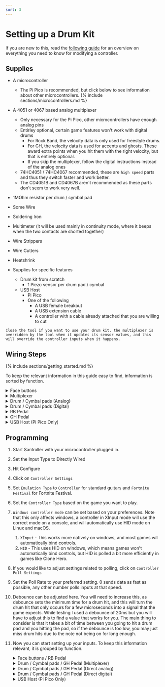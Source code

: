 ```yaml
---
sort: 3
---
```


# Setting up a Drum Kit

If you are new to this, read the [following guide](https://santroller.tangentmc.net/wiring_guides/general.html) for an overview on everything you need to know for modifying a controller.

## Supplies

- A microcontroller

  - The Pi Pico is recommended, but click below to see information about other microcontrollers.
    {% include sections/microcontrollers.md %}

- A 4051 or 4067 based analog multiplexer
  - Only necessary for the Pi Pico, other microcontrollers have enough analog pins
  - Entirley optional, certain game features won't work with digital drums
    - For Rock Band, the velocity data is only used for freestyle drums.
    - For GH, the velocity data is used for accents and ghosts. These award extra points when you hit them with the right velocity, but that is entirely optional.
    - If you skip the multiplexer, follow the digital instructions instead of the analog ones
  - 74HC4051 / 74HC4067 recommended, these are `high speed` parts and thus they switch faster and work better.
  - The CD4051B and CD4067B aren't recommended as these parts don't seem to work very well.
- 1MOhm resistor per drum / cymbal pad
- Some Wire
- Soldering Iron
- Multimeter (it will be used mainly in continuity mode, where it beeps when the two contacts are shorted together)
- Wire Strippers
- Wire Cutters
- Heatshrink

- Supplies for specific features
  - Drum kit from scratch
    - 1 Piezo sensor per drum pad / cymbal
  - USB Host
    - Pi Pico
    - One of the following
      - A USB female breakout
      - A USB extension cable
      - A controller with a cable already attached that you are willing to cut

```note
Close the tool if you want to use your drum kit, the multiplexer is overridden by the tool when it updates its sensor values, and this will override the controller inputs when it happens.
```

## Wiring Steps

{% include sections/getting_started.md %}

To keep the relevant information in this guide easy to find, information is sorted by function.

<details>
    <summary>Face buttons</summary>

1. Trace the pads on the drum PCB that contains the face buttons. The face buttons should have a common ground, you should see this as a trace that connects multiple buttons together. Find some way to connect a wire to this, if there is a test pad or something you can solder to, solder your wire to that, otherwise you will need to scrape back one of the traces with a knife so you can solder to that. Solder this to ground on your microcontroller.
2. Follow the traces for the other side of each button, and solder a wire to them in a similar way as the common wire. Then solder that to a digital pin on your microcontroller.

</details>

<details>
    <summary>Multiplexer</summary>

[![4051](/assets/images/cd4051.png)](/assets/images/cd4051.png)
[![4067](/assets/images/cd4067.png)](/assets/images/cd4067.png)

1. Wire V<sub>DD</sub> on the multiplexer to 3v3 on the Pico.
2. Wire V<sub>SS</sub> to GND on your Pico
3. If your multiplexer has a V<sub>EE</sub>, also wire that to ground on the Pi Pico. V<sub>EE</sub> allows for using the multiplexer with negative voltages, but since we aren't doing this we set it to ground to disable that feature.
4. Also wire INH / Inhibit to ground, if this exists on your multiplexer. This pin disables the I/O if it is driven high, so we ground it to make sure the chip is always enabled.
5. Wire the analog output (Often labelled COM or common in/out, but also labelled SIG on some breakout boards) on the multiplexer to an analog pin on your Pi Pico.
6. Wire A/S0, B/S1 and C/S2 (and D/S3 for the 16 channel multiplexer) to seperate digital pins on your Pi Pico.
7. Wire each drum pad to a different channel on the multiplexer.

</details>

<details>
    <summary>Drum / Cymbal pads (Analog)</summary>

1. Disconnect the piezos from the main drum PCB.
2. Solder the black wire from the piezo to ground.
3. Solder the red wire to an analog input on the multiplexer for the Pi Pico, or to an analog pin on your micocontroller if your microcontroller has enough analog pins.
4. Solder a 1Mohm resistor between the red and black wires on the piezo.

</details>

<details>
    <summary>Drum / Cymbal pads (Digital)</summary>

1. Disconnect the piezos from the main drum PCB.
2. Solder the black wire from the piezo to ground.
3. Solder the red wire to a digital pin on your microcontroller
4. Solder a 1Mohm resistor between the red and black wires on the piezo.

</details>

<details>
    <summary>RB Pedal</summary>

1. The pedal connector has two wires coming out of it. Connect one to ground and one to a digital pin on your microcontroller.

</details>

<details>
    <summary>GH Pedal</summary>

1. Solder the one wire from the pedal connector to ground.
2. Solder the other wire to an analog input on the multiplexer for the Pi Pico, or to an analog pin on your micocontroller if your microcontroller has enough analog pins.
3. Solder a 1Mohm resistor between the two wires on the pedal connector.

</details>

<details>
    <summary>USB Host (Pi Pico Only)</summary>
If you want to use your controller on an unmodifed Xbox 360 or Xbox One or Xbox Series, you can wire a USB port to the Pi Pico.

1. If you are using a USB extension cable, cut it in half and expose the four cables.
2. Hook up the V+ (Red) to the VBUS pin on your Pi Pico
3. Hook up the V- (Black) to ground on your Pi Pico
4. Hook up D+ (Green) to a unused digital pin.
5. Hook up D- (White) to the digital pin directly after D+. For example, you can hook up D+ to GP2 and D- to GP3.

</details>

## Programming

1.  Start Santroller with your microcontroller plugged in.
2.  Set the Input Type to Directly Wired
3.  Hit Configure
4.  Click on `Controller Settings`
5.  Set `Emulation Type` to `Controller` for standard guitars and `Fortnite Festival` for Fortnite Festival.
6.  Set the `Controller Type` based on the game you want to play.
7.  `Windows controller mode` can be set based on your preferences. Note that this only affects windows, a controller in XInput mode will use the correct mode on a console, and will automatically use HID mode on Linux and macOS.
    1. `XInput` - This works more natively on windows, and most games will automatically bind controls.
    2. `HID` - This uses HID on windows, which means games won't automatically bind controls, but HID is polled a bit more efficiently in games like Clone Hero.
8.  If you would like to adjust settings related to polling, click on `Controller Poll Settings`
9.  Set the Poll Rate to your preferred setting. 0 sends data as fast as possible, any other number polls inputs at that speed.
10. Debounce can be adjusted here. You will need to increase this, as debounce sets the minimum time for a drum hit, and this will turn the drum hit that only occurs for a few microseconds into a signal that the game expects. While testing I used a debounce of 20ms but you will have to adjust this to find a value that works for you. The main thing to consider is that it takes a bit of time between you going to hit a drum pad and you hitting the pad, so if the debounce is too low, you may just miss drum hits due to the note not being on for long enough.
11. Now you can start setting up your inputs. To keep this information relevant, it is grouped by function.
    <details>
      <summary>Face buttons / RB Pedal</summary>

    1. Click on the button you want to configure, and make sure the `Input Type` is set to `Digital Pin Input`.
    2. Click on the `Find Pin` button, and then press the button on the guitar. If you have wired everything correctly, the tool should detect the pin and the icon for that button should now light up whenever the button is pressed.

    </details>

    <details>
      <summary>Drum / Cymbal pads / GH Pedal (Multiplexer)</summary>

    1. Click on the drum pad in question
    2. Set the `Input Type` to multiplexer
    3. Set the S0, S1, S2 (and S3 for a 4067 based multiplexer) pins
    4. Set the analog output / SIG / COM pin to the analog pin you wired it to
    5. Hit the drum pad in question. You should see the raw value for the drum pad change.
    6. Hit the pad lightly, and drag the minimum up so that it registers small hits.
    7. Hit nearby pads and make sure that the vibrations from those pads don't activate the pad you are configuring. If they do, then increase the minimum. You should end up with each pad registering hits, without crosstalk or needing to hit the pads too hard.

    </details>

    <details>
      <summary>Drum / Cymbal pads / GH Pedal (Direct analog)</summary>

    1. Click on the drum pad in question
    2. Set the input type to `Analog Pin Input`
    3. Click on `Find Pin` and then hit the drum pad in question, it should detect the drum that was just hit.
    4. Hit the drum pad in question. You should see the raw value for the drum pad change.
    5. Hit the pad lightly, and drag the minimum up so that it registers small hits.
    6. Hit nearby pads and make sure that the vibrations from those pads don't activate the pad you are configuring. If they do, then increase the minimum. You should end up with each pad registering hits, without crosstalk or needing to hit the pads too hard.

    </details>

    <details>
      <summary>Drum / Cymbal pads / GH Pedal (Direct digital)</summary>

    1. Click on the drum pad in question
    2. Set the input type to `Digital Pin Input`
    3. Click on `Find Pin` and then hit the drum pad in question, it should detect the drum that was just hit.

    </details>

    <details>
      <summary>USB Host (Pi Pico Only)</summary>

    1. Click on Add setting
    2. Find and add `USB Host inputs`
    3. Bind D+
    4. Hit Save
    5. If you plug in a supported controller, the tool should detect it and tell you what it is.
    6. If you have a modded xbox and are using `usbdsecpatch`, you can disable `Authentication for Xbox 360`.

    </details>
